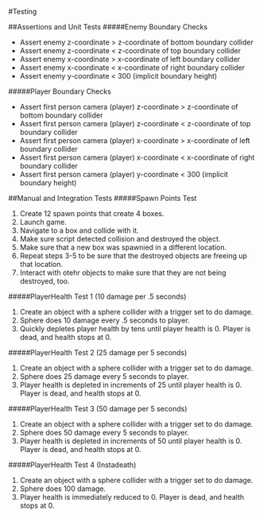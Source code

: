 #Testing

##Assertions and Unit Tests
#####Enemy Boundary Checks
* Assert enemy z-coordinate > z-coordinate of bottom boundary collider
* Assert enemy z-coordinate < z-coordinate of top boundary collider
* Assert enemy x-coordinate > x-coordinate of left boundary collider
* Assert enemy x-coordinate < x-coordinate of right boundary collider
* Assert enemy y-coordinate < 300 (implicit boundary height)

#####Player Boundary Checks
* Assert first person camera (player) z-coordinate > z-coordinate of bottom boundary collider
* Assert first person camera (player) z-coordinate < z-coordinate of top boundary collider
* Assert first person camera (player) x-coordinate > x-coordinate of left boundary collider
* Assert first person camera (player) x-coordinate < x-coordinate of right boundary collider
* Assert first person camera (player) y-coordinate < 300 (implicit boundary height)

##Manual and Integration Tests
#####Spawn Points Test
1. Create 12 spawn points that create 4 boxes.
2. Launch game.
3. Navigate to a box and collide with it.
4. Make sure script detected collision and destroyed the object.
5. Make sure that a new box was spawnied in a different location.
6. Repeat steps 3-5 to be sure that the destroyed objects are freeing up that location.
7. Interact with otehr objects to make sure that they are not being destroyed, too.

#####PlayerHealth Test 1 (10 damage per .5 seconds)
1. Create an object with a sphere collider with a trigger set to do damage.
2. Sphere does 10 damage every .5 seconds to player.
3. Quickly depletes player health by tens until player health is 0. Player is dead, and health stops at 0.

#####PlayerHealth Test 2 (25 damage per 5 seconds)
1. Create an object with a sphere collider with a trigger set to do damage.
2. Sphere does 25 damage every 5 seconds to player.
3. Player health is depleted in increments of 25 until player health is 0. Player is dead, and health stops at 0.

#####PlayerHealth Test 3 (50 damage per 5 seconds)
1. Create an object with a sphere collider with a trigger set to do damage.
2. Sphere does 50 damage every 5 seconds to player.
3. Player health is depleted in increments of 50 until player health is 0. Player is dead, and health stops at 0.

#####PlayerHealth Test 4 (Instadeath)
1. Create an object with a sphere collider with a trigger set to do damage.
2. Sphere does 100 damage.
3. Player health is immediately reduced to 0. Player is dead, and health stops at 0.